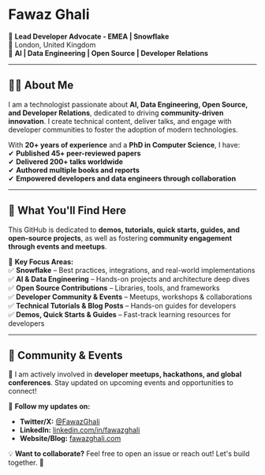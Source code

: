 # **Fawaz Ghali**

🚀 **Lead Developer Advocate - EMEA | Snowflake**  
📍 London, United Kingdom  
🎤 **AI | Data Engineering | Open Source | Developer Relations**  

---

## **👨‍💻 About Me**  
I am a technologist passionate about **AI, Data Engineering, Open Source, and Developer Relations**, dedicated to driving **community-driven innovation**. I create technical content, deliver talks, and engage with developer communities to foster the adoption of modern technologies.  

With **20+ years of experience** and a **PhD in Computer Science**, I have:  
✔ **Published 45+ peer-reviewed papers**  
✔ **Delivered 200+ talks worldwide**  
✔ **Authored multiple books and reports**  
✔ **Empowered developers and data engineers through collaboration**  

---

## **🚀 What You'll Find Here**  
This GitHub is dedicated to **demos, tutorials, quick starts, guides, and open-source projects**, as well as fostering **community engagement through events and meetups**.  

📌 **Key Focus Areas:**  
✅ **Snowflake** – Best practices, integrations, and real-world implementations  
✅ **AI & Data Engineering** – Hands-on projects and architecture deep dives  
✅ **Open Source Contributions** – Libraries, tools, and frameworks  
✅ **Developer Community & Events** – Meetups, workshops & collaborations  
✅ **Technical Tutorials & Blog Posts** – Hands-on guides for developers  
✅ **Demos, Quick Starts & Guides** – Fast-track learning resources for developers  

---

## **📅 Community & Events**  
📢 I am actively involved in **developer meetups, hackathons, and global conferences**. Stay updated on upcoming events and opportunities to connect!  

🔗 **Follow my updates on:**  
- **Twitter/X:** [@FawazGhali](https://x.com/FawazGhali)  
- **LinkedIn:** [linkedin.com/in/fawazghali](https://linkedin.com/in/fawazghali)  
- **Website/Blog:** [fawazghali.com](https://www.fawazghali.com/)  

💡 **Want to collaborate?** Feel free to open an issue or reach out! Let's build together. 🚀
